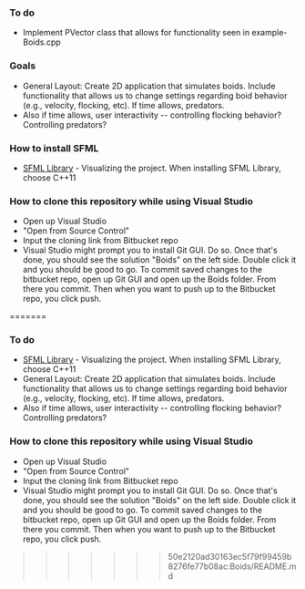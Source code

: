 ### To do ###
* Implement PVector class that allows for functionality seen in example-Boids.cpp

### Goals ###
* General Layout: Create 2D application that simulates boids. Include functionality that allows us to change settings regarding boid behavior (e.g., velocity, flocking, etc). If time allows, predators.
* Also if time allows, user interactivity -- controlling flocking behavior? Controlling predators?

### How to install SFML
* [SFML Library](http://www.sfml-dev.org/index.php) - Visualizing the project. When installing SFML Library, choose C++11

### How to clone this repository while using Visual Studio ###
* Open up Visual Studio
* "Open from Source Control"
* Input the cloning link from Bitbucket repo
* Visual Studio might prompt you to install Git GUI. Do so. Once that's done, you should see the solution "Boids" on the left side. Double click it and you should be good to go.
To commit saved changes to the bitbucket repo, open up Git GUI and open up the Boids folder. From there you commit. Then when you want to push up to the Bitbucket repo, you click push.

=======
### To do ###
* [SFML Library](http://www.sfml-dev.org/index.php) - Visualizing the project. When installing SFML Library, choose C++11
* General Layout: Create 2D application that simulates boids. Include functionality that allows us to change settings regarding boid behavior (e.g., velocity, flocking, etc). If time allows, predators.
* Also if time allows, user interactivity -- controlling flocking behavior? Controlling predators?

### How to clone this repository while using Visual Studio ###
* Open up Visual Studio
* "Open from Source Control"
* Input the cloning link from Bitbucket repo
* Visual Studio might prompt you to install Git GUI. Do so. Once that's done, you should see the solution "Boids" on the left side. Double click it and you should be good to go.
To commit saved changes to the bitbucket repo, open up Git GUI and open up the Boids folder. From there you commit. Then when you want to push up to the Bitbucket repo, you click push.

>>>>>>> 50e2120ad30163ec5f79f99459b8276fe77b08ac:Boids/README.md